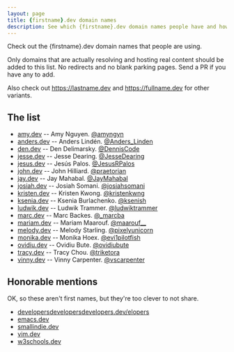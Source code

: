 ```yaml
---
layout: page
title: {firstname}.dev domain names
description: See which {firstname}.dev domain names people have and how they're using them.
---
```


Check out the {firstname}.dev domain names that people are using.

Only domains that are actually resolving and hosting real content should be added to this list. No redirects and no blank parking pages. Send a PR if you have any to add.

Also check out <https://lastname.dev> and <https://fullname.dev> for other variants.

## The list

* [amy.dev](https://amy.dev) -- Amy Nguyen.  [@amyngyn](https://twitter.com/amyngyn)
* [anders.dev](https://anders.dev) -- Anders Lindén.  [@Anders_Linden](https://twitter.com/Anders_Linden)
* [den.dev](https://den.dev) -- Den Delimarsky. [@DennisCode](https://twitter.com/denniscode)
* [jesse.dev](https://jesse.dev) -- Jesse Dearing.  [@JesseDearing](https://twitter.com/JesseDearing)
* [jesus.dev](https://jesus.dev) -- Jesús Palos. [@JesusRPalos](https://twitter.com/JesusRPalos)
* [john.dev](https://john.dev) -- John Hilliard.  [@praetorian](https://twitter.com/praetorian)
* [jay.dev](https://jay.dev) -- Jay Mahabal.  [@JayMahabal](https://twitter.com/JayMahabal)
* [josiah.dev](https://josiah.dev) -- Josiah Somani.  [@josiahsomani](https://twitter.com/josiahsomani)
* [kristen.dev](https://kristen.dev) -- Kristen Kwong. [@kristenkwng](https://twitter.com/kristenkwng)
* [ksenia.dev](https://ksenia.dev) -- Ksenia Burlachenko. [@ksenish](https://twitter.com/ksenish)
* [ludwik.dev](https://ludwik.dev) -- Ludwik Trammer. [@ludwiktrammer](https://twitter.com/ludwiktrammer)
* [marc.dev](https://marc.dev) -- Marc Backes.  [@\_marcba](https://twitter.com/_marcba)
* [mariam.dev](https://mariam.dev) -- Mariam Maarouf. [@maarouf__](https://twitter.com/maarouf__)
* [melody.dev](https://melody.dev) -- Melody Starling.  [@pixelyunicorn](https://twitter.com/pixelyunicorn)
* [monika.dev](https://monika.dev) -- Monika Hoex. [@evi1pilotfish](https://twitter.com/evi1pilotfish)
* [ovidiu.dev](https://ovidiu.dev) -- Ovidiu Bute.  [@ovidiubute](https://twitter.com/ovidiubute)
* [tracy.dev](https://tracy.dev) -- Tracy Chou.  [@triketora](https://twitter.com/triketora)
* [vinny.dev](https://vinny.dev) -- Vinny Carpenter.  [@vscarpenter](https://twitter.com/vscarpenter)

## Honorable mentions

OK, so these aren't first names, but they're too clever to not share.

* [developersdevelopersdevelopers.dev/elopers](https://developersdevelopersdevelopers.dev/elopers)
* [emacs.dev](https://emacs.dev)
* [smallindie.dev](https://smallindie.dev)
* [vim.dev](https://vim.dev)
* [w3schools.dev](https://w3schools.dev)

